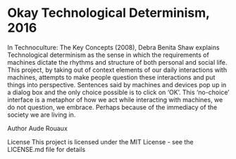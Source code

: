 # Okay Technological Determinism, 2016

In Technoculture: The Key Concepts (2008), Debra Benita Shaw explains Technological determinism as the sense in which the requirements of machines dictate the rhythms and structure of both personal and social life. This project, by taking out of context elements of our daily interactions with machines, attempts to make people question these interactions and put things into perspective. Sentences said by machines and devices pop up in a dialog box and the only choice possible is to click on ‘OK’. This ‘no-choice’ interface is a metaphor of how we act while interacting with machines, we do not question, we embrace. Perhaps because of the immediacy of the society we are living in.

Author
Aude Rouaux

License
This project is licensed under the MIT License - see the LICENSE.md file for details
